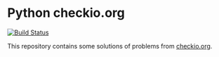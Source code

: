 # Python checkio.org

[![Build Status](https://travis-ci.org/roman-kachanovsky/checkio-python.svg?branch=master)](https://travis-ci.org/roman-kachanovsky/checkio-python)

This repository contains some solutions of problems from [checkio.org](https://py.checkio.org).
